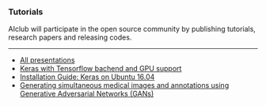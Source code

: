 ### Tutorials

AIclub will participate in the open source community by publishing tutorials, research papers and releasing codes. 

----------

* [All presentations](https://github.com/mravendi/AIclub/tree/master/tutorial/presentations)
* [Keras with Tensorflow bachend and GPU support](https://github.com/mravendi/AIclub/blob/master/tutorial/keras_tensorflowbackend_gpu.md)
* [Installation Guide: Keras on Ubuntu 16.04](https://github.com/mravendi/AIclub/blob/master/tutorial/install_guide.md)
* [Generating simultaneous medical images and annotations using Generative Adversarial Networks (GANs)](https://github.com/mravendi/AIclub/blob/master/tutorial/gan4mri.md)
